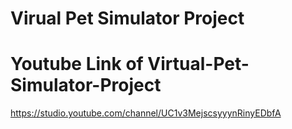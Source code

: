 # Virual Pet Simulator Project
# Youtube Link of Virtual-Pet-Simulator-Project
https://studio.youtube.com/channel/UC1v3MejscsyyynRinyEDbfA
